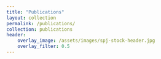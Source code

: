 ```yaml
---
title: "Publications"
layout: collection
permalink: /publications/
collection: publications
header:
    overlay_image: /assets/images/spj-stock-header.jpg 
    overlay_filter: 0.5
---
```

